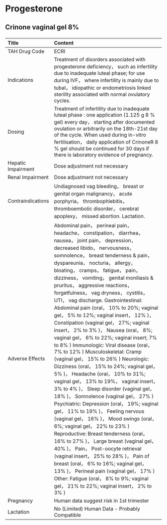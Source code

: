 # Progesterone

## Crinone vaginal gel 8%

##### 

| Title              | Content                                                                                                                                                                                                                                                                                                                                                                                                                                                                                                                                                                                                                                                                                                                                                                                                                                                                                                                                                                                                                                                                                                                                                                                                                                                                                                                                                                                                                                                                                |
|:-------------------|:---------------------------------------------------------------------------------------------------------------------------------------------------------------------------------------------------------------------------------------------------------------------------------------------------------------------------------------------------------------------------------------------------------------------------------------------------------------------------------------------------------------------------------------------------------------------------------------------------------------------------------------------------------------------------------------------------------------------------------------------------------------------------------------------------------------------------------------------------------------------------------------------------------------------------------------------------------------------------------------------------------------------------------------------------------------------------------------------------------------------------------------------------------------------------------------------------------------------------------------------------------------------------------------------------------------------------------------------------------------------------------------------------------------------------------------------------------------------------------------|
| TAH Drug Code      | ECRI                                                                                                                                                                                                                                                                                                                                                                                                                                                                                                                                                                                                                                                                                                                                                                                                                                                                                                                                                                                                                                                                                                                                                                                                                                                                                                                                                                                                                                                                                   |
| Indications        | Treatment of disorders associated with progesterone deficiency， such as infertility due to inadequate luteal phase; for use during IVF， where infertility is mainly due to tubal， idiopathic or endometriosis linked sterility associated with normal ovulatory cycles.                                                                                                                                                                                                                                                                                                                                                                                                                                                                                                                                                                                                                                                                                                                                                                                                                                                                                                                                                                                                                                                                                                                                                                                                             |
| Dosing             | Treatment of infertility due to inadequate luteal phase : one application (1.125 g 8 % gel) every day， starting after documented ovulation or arbitrarily on the 18th-21st day of the cycle. When used during in-vitro fertilisation， daily application of CrinoneR 8 % gel should be continued for 30 days if there is laboratory evidence of pregnancy.                                                                                                                                                                                                                                                                                                                                                                                                                                                                                                                                                                                                                                                                                                                                                                                                                                                                                                                                                                                                                                                                                                                            |
| Hepatic Impairment | Dose adjustment not necessary                                                                                                                                                                                                                                                                                                                                                                                                                                                                                                                                                                                                                                                                                                                                                                                                                                                                                                                                                                                                                                                                                                                                                                                                                                                                                                                                                                                                                                                          |
| Renal Impairment   | Dose adjustment not necessary                                                                                                                                                                                                                                                                                                                                                                                                                                                                                                                                                                                                                                                                                                                                                                                                                                                                                                                                                                                                                                                                                                                                                                                                                                                                                                                                                                                                                                                          |
| Contraindications  | Undiagnosed vag bleeding， breast or genital organ malignancy， acute porphyria， thrombophlebitis， thromboembolic disorder， cerebral apoplexy， missed abortion. Lactation.                                                                                                                                                                                                                                                                                                                                                                                                                                                                                                                                                                                                                                                                                                                                                                                                                                                                                                                                                                                                                                                                                                                                                                                                                                                                                                         |
| Adverse Effects    | Abdominal pain， perineal pain， headache， constipation， diarrhea， nausea， joint pain， depression， decreased libido， nervousness， somnolence， breast tenderness & pain， dyspareunia， nocturia， allergy， bloating， cramps， fatigue， pain， dizziness， vomiting， genital moniliasis & pruritus， aggressive reactions， forgetfulness， vag dryness， cystitis， UTI， vag discharge. Gastrointestinal: Abdominal pain (oral， 10% to 20%; vaginal gel， 5% to 12%; vaginal insert， 12% )， Constipation (vaginal gel， 27%; vaginal insert， 2% to 3% )， Nausea (oral， 8%; vaginal gel， 6% to 22%; vaginal insert; 7% to 8% ) Immunologic: Viral disease (oral， 7% to 12% ) Musculoskeletal: Cramp (vaginal gel， 15% to 26% ) Neurologic: Dizziness (oral， 15% to 24%; vaginal gel， 5% )， Headache (oral， 10% to 31%; vaginal gel， 13% to 19%， vaginal insert， 3% to 4% )， Sleep disorder (vaginal gel， 18% )， Somnolence (vaginal gel， 27% ) Psychiatric: Depression (oral， 19%; vaginal gel， 11% to 19% )， Feeling nervous (vaginal gel， 16% )， Mood swings (oral， 6%; vaginal gel， 22% to 23% ) Reproductive: Breast tenderness (oral， 16% to 27% )， Large breast (vaginal gel， 40% )， Pain， Post-oocyte retrieval (vaginal insert， 25% to 28% )， Pain of breast (oral， 6% to 16%; vaginal gel， 13% )， Perineal pain (vaginal gel， 17% ) Other: Fatigue (oral， 8% to 9%; vaginal gel， 21% to 22%; vaginal insert， 2% to 3% ) |
| Pregnancy          | Human data suggest risk in 1st trimester                                                                                                                                                                                                                                                                                                                                                                                                                                                                                                                                                                                                                                                                                                                                                                                                                                                                                                                                                                                                                                                                                                                                                                                                                                                                                                                                                                                                                                               |
| Lactation          | No (Limited) Human Data - Probably Compatible                                                                                                                                                                                                                                                                                                                                                                                                                                                                                                                                                                                                                                                                                                                                                                                                                                                                                                                                                                                                                                                                                                                                                                                                                                                                                                                                                                                                                                          |

